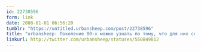 ```yaml
---
id: 22738596
form: link
date: 2008-01-01 06:56:20
tumblr: "https://untitled.urbansheep.com/post/22738596"
title: "urbansheep: Поколение 80-х можно узнать по тому, что для них слова 'Гржемелик' и 'Вахмурка' что-то значат. И ещё про крота!"
linkurl: http://twitter.com/urbansheep/statuses/550849812
---
```


